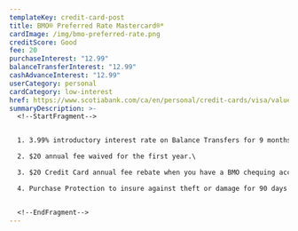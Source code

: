 ```yaml
---
templateKey: credit-card-post
title: BMO® Preferred Rate Mastercard®*
cardImage: /img/bmo-preferred-rate.png
creditScore: Good
fee: 20
purchaseInterest: "12.99"
balanceTransferInterest: "12.99"
cashAdvanceInterest: "12.99"
userCategory: personal
cardCategory: low-interest
href: https://www.scotiabank.com/ca/en/personal/credit-cards/visa/value-card.html
summaryDescription: >-
  <!--StartFragment-->


  1. 3.99% introductory interest rate on Balance Transfers for 9 months with a 1% transfer fee\

  2. $20 annual fee waived for the first year.\

  3. $20 Credit Card annual fee rebate when you have a BMO chequing account with a Performance Plan\

  4. Purchase Protection to insure against theft or damage for 90 days from the date of purchase.


  <!--EndFragment-->
---
```


